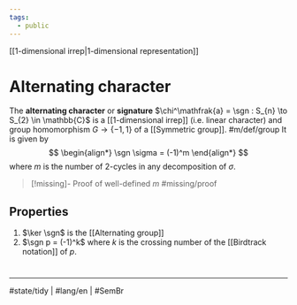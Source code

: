 ```yaml
---
tags:
  - public
---
```

[[1-dimensional irrep|1-dimensional representation]]
# Alternating character

The **alternating character** or **signature** $\chi^\mathfrak{a} = \sgn : S_{n} \to S_{2} \in \mathbb{C}$ is a [[1-dimensional irrep]] (i.e. linear character) and group homomorphism $G \to \{ -1,1 \}$ of a [[Symmetric group]]. #m/def/group 
It is given by
$$
\begin{align*}
\sgn \sigma = (-1)^m
\end{align*}
$$
where $m$ is the number of 2-cycles in any decomposition of $\sigma$.

> [!missing]- Proof of well-defined $m$
> #missing/proof

## Properties

1. $\ker \sgn$ is the [[Alternating group]]
2. $\sgn p = (-1)^k$ where $k$ is the crossing number of the [[Birdtrack notation]] of $p$.

#
---
#state/tidy | #lang/en | #SemBr
